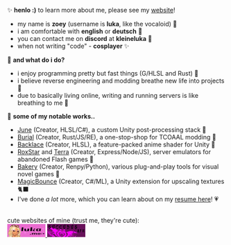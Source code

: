 ✨ **henlo :)** to learn more about me, please see my [website](https://luka.moe)!
<br>
- my name is **zoey** (username is **luka**, like the vocaloid) 🌺 
- i am comfortable with **english** or **deutsch** 🫶
- you can contact me on **discord** at **kleineluka** 🍨
- when not writing "code" - **cosplayer** ✨

🌈 **and what do i do?**
<br>
- i enjoy programming pretty but fast things (G/HLSL and Rust) 🌼
- i believe reverse engineering and modding breathe new life into projects 🐸
- due to basically living online, writing and running servers is like breathing to me 🍂 

🦄 **some of my notable works..**
<br>
- [June](https://www.luka.moe/june) (Creator, HLSL/C#), a custom Unity post-processing stack 📸
- [Burial](https://www.luka.moe/burial) (Creator, Rust/JS/RE), a one-stop-shop for TCOAAL modding 🔪
- [Backlace](https://github.com/kleineluka/backlace) (Creator, HLSL), a feature-packed anime shader for Unity 🌈
- [RoxStar](https://github.com/kleineluka/roxstar) and [Terra](https://github.com/kleineluka/terra) (Creator, Express/Node/JS), server emulators for abandoned Flash games 🧩
- [Bakery](https://github.com/kleineluka/bakery) (Creator, Renpy/Python), various plug-and-play tools for visual novel games 📖
- [MagicBounce](https://www.luka.moe/magicbounce) (Creator, C#/ML), a Unity extension for upscaling textures 🐈‍⬛
- I've done *a lot* more, which you can learn about on my [resume here](https://luka.moe/resume)! 💗

<br>
cute websites of mine (trust me, they're cute):
<br>
<a href="https://luka.moe">
  <img src="luka_blinkie.gif" alt="Luka.moe Blinkie">
</a>
<a href="https://succubus.cafe">
  <img src="succubus_blinkie.gif" alt="Succubus.cafe Blinkie">
</a>
